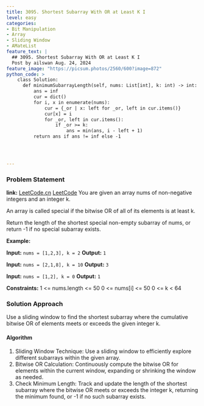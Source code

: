 ```yaml
---
title: 3095. Shortest Subarray With OR at Least K I
level: easy
categories:
- Bit Manipulation
- Array
- Sliding Window
- AMateList
feature_text: |
  ## 3095. Shortest Subarray With OR at Least K I
  Post by ailswan Aug. 24, 2024
feature_image: "https://picsum.photos/2560/600?image=872"
python_code: >
    class Solution:
      def minimumSubarrayLength(self, nums: List[int], k: int) -> int:
          ans = inf
          cur = dict()
          for i, x in enumerate(nums):
              cur = {_or | x: left for _or, left in cur.items()}
              cur[x] = i
              for _or, left in cur.items():
                  if _or >= k:
                      ans = min(ans, i - left + 1)
          return ans if ans != inf else -1


   

---
```


### Problem Statement
**link:**
[LeetCode.cn](https://leetcode.cn/problems/shortest-subarray-with-or-at-least-k-i/)
[LeetCode](https://leetcode.com/shortest-subarray-with-or-at-least-k-i/)
You are given an array nums of non-negative integers and an integer k.

An array is called special if the bitwise OR of all of its elements is at least k.

Return the length of the shortest special non-empty 
subarray
 of nums, or return -1 if no special subarray exists.


**Example:**

**Input:** `nums = [1,2,3], k = 2`
**Output:** `1`

**Input:** `nums = [2,1,8], k = 10`
**Output:** `3`

**Input:** `nums = [1,2], k = 0`
**Output:** `1`


**Constraints:**
1 <= nums.length <= 50
0 <= nums[i] <= 50
0 <= k < 64

### Solution Approach
Use a sliding window to find the shortest subarray where the cumulative bitwise OR of elements meets or exceeds the given integer k.

#### Algorithm
1. Sliding Window Technique: Use a sliding window to efficiently explore different subarrays within the given array.
2. Bitwise OR Calculation: Continuously compute the bitwise OR for elements within the current window, expanding or shrinking the window as needed.
3. Check Minimum Length: Track and update the length of the shortest subarray where the bitwise OR meets or exceeds the integer k, returning the minimum found, or -1 if no such subarray exists.